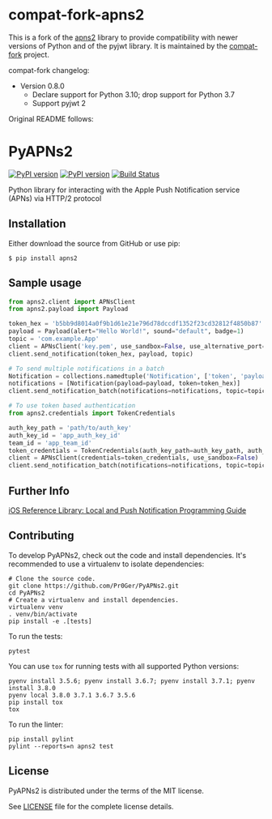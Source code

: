 # compat-fork-apns2

This is a fork of the [apns2](https://github.com/compat-fork/PyAPNs2)
library to provide compatibility with newer versions of Python and of the
pyjwt library. It is
maintained by the [compat-fork](https://github.com/compat-fork) project.

compat-fork changelog:
* Version 0.8.0
  * Declare support for Python 3.10; drop support for Python 3.7
  * Support pyjwt 2

Original README follows:

# PyAPNs2

[![PyPI version](https://img.shields.io/pypi/v/apns2.svg)](https://pypi.python.org/pypi/apns2)
[![PyPI version](https://img.shields.io/pypi/pyversions/apns2.svg)](https://pypi.python.org/pypi/apns2)
[![Build Status](https://drone.pr0ger.dev/api/badges/Pr0Ger/PyAPNs2/status.svg)](https://drone.pr0ger.dev/Pr0Ger/PyAPNs2)

Python library for interacting with the Apple Push Notification service (APNs) via HTTP/2 protocol

## Installation

Either download the source from GitHub or use pip:

    $ pip install apns2

## Sample usage

```python
from apns2.client import APNsClient
from apns2.payload import Payload

token_hex = 'b5bb9d8014a0f9b1d61e21e796d78dccdf1352f23cd32812f4850b87'
payload = Payload(alert="Hello World!", sound="default", badge=1)
topic = 'com.example.App'
client = APNsClient('key.pem', use_sandbox=False, use_alternative_port=False)
client.send_notification(token_hex, payload, topic)

# To send multiple notifications in a batch
Notification = collections.namedtuple('Notification', ['token', 'payload'])
notifications = [Notification(payload=payload, token=token_hex)]
client.send_notification_batch(notifications=notifications, topic=topic)

# To use token based authentication
from apns2.credentials import TokenCredentials

auth_key_path = 'path/to/auth_key'
auth_key_id = 'app_auth_key_id'
team_id = 'app_team_id'
token_credentials = TokenCredentials(auth_key_path=auth_key_path, auth_key_id=auth_key_id, team_id=team_id)
client = APNsClient(credentials=token_credentials, use_sandbox=False)
client.send_notification_batch(notifications=notifications, topic=topic)
```

## Further Info

[iOS Reference Library: Local and Push Notification Programming Guide][a1]

## Contributing

To develop PyAPNs2, check out the code and install dependencies. It's recommended to use a virtualenv to isolate dependencies:
```shell
# Clone the source code.
git clone https://github.com/Pr0Ger/PyAPNs2.git
cd PyAPNs2
# Create a virtualenv and install dependencies.
virtualenv venv
. venv/bin/activate
pip install -e .[tests]
```

To run the tests:
```shell
pytest
```

You can use `tox` for running tests with all supported Python versions:
```shell
pyenv install 3.5.6; pyenv install 3.6.7; pyenv install 3.7.1; pyenv install 3.8.0
pyenv local 3.8.0 3.7.1 3.6.7 3.5.6
pip install tox
tox
```

To run the linter:
```shell
pip install pylint
pylint --reports=n apns2 test
```

## License

PyAPNs2 is distributed under the terms of the MIT license.

See [LICENSE](LICENSE) file for the complete license details.

[a1]:https://developer.apple.com/documentation/usernotifications?language=objc
